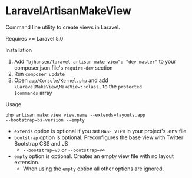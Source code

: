# LaravelArtisanMakeView

Command line utility to create views in Laravel.

Requires >= Laravel 5.0

Installation
1. Add <code>"bjhansen/laravel-artisan-make-view": "dev-master"</code> to your composer.json file's <code>require-dev</code> section
2. Run <code>composer update</code>
3. Open <code>app/Console/Kernel.php</code> and add <code>\LaravelMakeView\MakeView::class,</code> to the <code>protected $commands</code> array

Usage

<code>php artisan make:view view.name --extends=layouts.app --bootstrap=bs-version --empty</code>

- <code>extends</code> option is optional if you set <code>BASE_VIEW</code> in your project's .env file
- <code>bootstrap</code> option is optional. Preconfigures the base view with Twitter Bootstrap CSS and JS
    - <code>--bootstrap=v3</code> or <code>--bootstrap=v4</code>
- <code>empty</code> option is optional. Creates an empty view file with no layout extension.
    - When using the <code>empty</code> option all other options are ignored.
